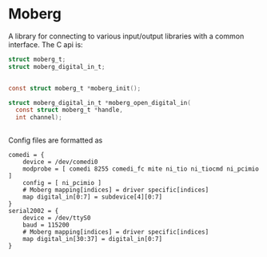# Moberg

A library for connecting to various input/output libraries
with a common interface. The C api is:

```c
struct moberg_t;
struct moberg_digital_in_t;


const struct moberg_t *moberg_init();

struct moberg_digital_in_t *moberg_open_digital_in(
  const struct moberg_t *handle,
  int channel);
  
```

Config files are formatted as

```
comedi = {
    device = /dev/comedi0
    modprobe = [ comedi 8255 comedi_fc mite ni_tio ni_tiocmd ni_pcimio ]
    config = [ ni_pcimio ]
    # Moberg mapping[indices] = driver specific[indices]
    map digital_in[0:7] = subdevice[4][0:7]
}
serial2002 = {
    device = /dev/ttyS0
    baud = 115200
    # Moberg mapping[indices] = driver specific[indices]
    map digital_in[30:37] = digital_in[0:7]
}
```